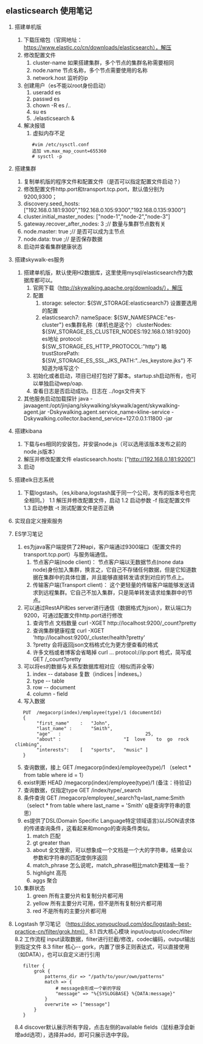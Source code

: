 ## elasticsearch 使用笔记
1. 搭建单机版
    1. 下载压缩包（官网地址：https://www.elastic.co/cn/downloads/elasticsearch），解压
    2. 修改配置文件
        1. cluster-name   如果搭建集群，多个节点的集群名称需要相同
        2. node.name   节点名称，多个节点需要使用的名称
        3. network.host  监听的ip
    3. 创建用户（es不能以root身份启动）
        1. useradd es
        2. passwd es
        3. chown -R es /..
        4. su es
        5. ./elasticsearch &
    4. 解决报错
        1. 虚拟内存不足
        ```text
           #vim /etc/sysctl.conf 
           追加 vm.max_map_count=655360
           # sysctl -p
        ```
2. 搭建集群
    1. 复制单机版的程序文件和配置文件（是否可以指定配置文件启动？）
    2. 修改配置文件http.port和transport.tcp.port，默认值分别为9200,9300；
    3. discovery.seed_hosts: ["192.168.0.181:9300","192.168.0.105:9300","192.168.0.135:9300"]
    4. cluster.initial_master_nodes: ["node-1","node-2","node-3"]
    5. gateway.recover_after_nodes: 3 ;// 数量与集群节点数有关
    6. node.master: true ;// 是否可以成为主节点
    7. node.data: true   ;// 是否保存数据
    8. 启动并查看集群健康状态

3. 搭建skywalk-es服务
    1. 搭建单机版，默认使用H2数据库，这里使用mysql/elasticsearch作为数据库都可以。
        1. 官网下载（http://skywalking.apache.org/downloads/），解压
        2. 配置
            1. storage:
                 selector: ${SW_STORAGE:elasticsearch7}   设置要选用的配置
            2. elasticsearch7:
                   nameSpace: ${SW_NAMESPACE:"es-cluster"}  es集群名称（单机也是这个）
                   clusterNodes: ${SW_STORAGE_ES_CLUSTER_NODES:192.168.0.181:9200}  es地址
                   protocol: ${SW_STORAGE_ES_HTTP_PROTOCOL:"http"} 略
                   trustStorePath: ${SW_STORAGE_ES_SSL_JKS_PATH:"../es_keystore.jks"} 不知道为啥写这个
        3. 初始化或者启动，项目已经打包好了脚本。startup.sh启动所有，也可以单独启动wep/oap.
        4. 查看日志是否启动成功。日志在 ../logs文件夹下
    2. 其他服务启动加载探针 java  -javaagent:/opt/jinjiang/skywalking/skywalk/agent/skywalking-agent.jar -Dskywalking.agent.service_name=kline-service -Dskywalking.collector.backend_service=127.0.0.1:11800  -jar
4. 搭建kibana
    1. 下载与es相同的安装包，并安装node.js（可以选用该版本发布之前的node.js版本）
    2. 解压并修改配置文件 elasticsearch.hosts: ["http://192.168.0.181:9200"]
    3. 启动

5. 搭建elk日志系统
    1. 下载logstash。（es,kibana,logstash属于同一个公司，发布的版本号也完全相同。）
        1.1 解压并修改配置文件，启动
        1.2 启动参数 -f 指定配置文件
        1.3 启动参数 -t 测试配置文件是否正确
    
6. 实现自定义搜索服务
7. ES学习笔记
    1. es为java客户端提供了2种api，客户端通过9300端口（配置文件的transport.tcp.port）与服务端通信。
        1. 节点客户端(node	client)： 节点客户端以无数据节点(none	data	node)身份加入集群，换言之，它自己不存储任何数据，但是它知道数据在集群中的具体位置，并且能够直接转发请求到对应的节点上。
        2. 传输客户端(Transport	client)： 这个更轻量的传输客户端能够发送请求到远程集群。它自己不加入集群，只是简单转发请求给集群中的节点。
    2. 可以通过RestAPI和es server进行通信（数据格式为json），默认端口为9200，可通过配置文件http.port进行修改
        1. 查询节点 文档数量 curl -XGET http://localhost:9200/_count?pretty
        2. 查询集群健康程度  curl -XGET 'http://localhost:9200/_cluster/health?pretty'
        3. ?pretty 会将返回json文档格式化为更方便查看的格式
        4. 许多文档或者博客会省略掉 curl ... protocol://ip:port 格式，简写成 GET /_count?pretty
    3. 可以将es的数据与关系型数据库相对应（相似而非全等）
        1. index -- database  复数（indices	|  indexes。）
        2. type  -- table
        3. row   -- document
        4. column - field
    4. 写入数据
    ```text
       PUT	/megacorp(index)/employee(type)/1 (documentId)
       {
       		"first_name"	:	"John",
       		"last_name"	:		"Smith",
       		"age"	:								25,
       		"about"	:						"I	love	to	go	rock	climbing",
       		"interests":	[	"sports",	"music"	]
       }
    ```
    5. 查询数据，接上 GET /megacorp(index)/employee(type)/1  （select * from table where id = 1）
    6. exist判断     HEAD /megacorp(index)/employee(type)/1  (备注：待验证)
    7. 查询数据，仅指定type  GET	/index/type/_search
    8. 条件查询             GET	/megacorp/employee/_search?q=last_name:Smith（select * from table where last_name = 'Smith'  q是查询字符串的意思）
    9. es提供了DSL(Domain	Specific	Language特定领域语言)以JSON请求体的传递查询条件，这看起来和mongo的查询条件类似。
        1. match  匹配
        2. gt     greater than
        3. about  全文搜索，可以想象成一个文档是一个大的字符串，结果会以参数和字符串的匹配度倒序返回
        4. match_phrase   怎么说呢，match_phrase相比match更精准一些？
        5. highlight      高亮
        6. aggs   聚合
    10. 集群状态
    	1. green	 所有主要分片和复制分片都可用
    	2. yellow	 所有主要分片可用，但不是所有复制分片都可用
    	3. red	 不是所有的主要分片都可用
8. Logstash 学习笔记 （https://doc.yonyoucloud.com/doc/logstash-best-practice-cn/filter/grok.html）
    8.1 四大核心模块 input/output/codec/filter
    8.2 工作流程 input读取数据，filter进行拦截/修改，codec编码，output输出到指定文件
    8.3 filter 核心-- gork，内置了很多正则表达式，可以直接使用（如DATA），也可以自定义进行引用
    ```text
       filter {
           grok {
               patterns_dir => "/path/to/your/own/patterns"
               match => {
                   # message会形成一个新的字段
                   "message" => "%{SYSLOGBASE} %{DATA:message}"
               }
               overwrite => ["message"]
           }
       }
    ```
    8.4 discover默认展示所有字段，点击左侧的available fields（鼠标悬浮会新增add选项），选择并add，即可只展示选中字段。
    
    